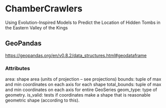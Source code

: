 # ChamberCrawlers
Using Evolution-Inspired Models to Predict the Location of Hidden Tombs in the Eastern Valley of the Kings

## GeoPandas
https://geopandas.org/en/v0.8.2/data_structures.html#geodataframe
### Attributes
area: shape area (units of projection – see projections)
bounds: tuple of max and min coordinates on each axis for each shape
total_bounds: tuple of max and min coordinates on each axis for entire GeoSeries
geom_type: type of geometry.
is_valid: tests if coordinates make a shape that is reasonable geometric shape (according to this).